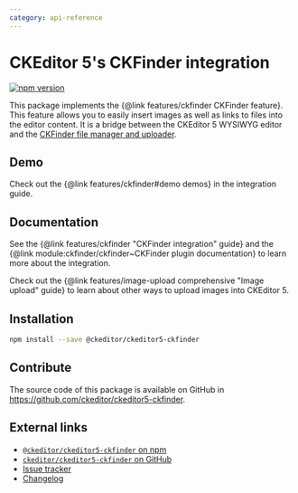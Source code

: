 ```yaml
---
category: api-reference
---
```


# CKEditor 5's CKFinder integration

[![npm version](https://badge.fury.io/js/%40ckeditor%2Fckeditor5-ckfinder.svg)](https://www.npmjs.com/package/@ckeditor/ckeditor5-ckfinder)

This package implements the {@link features/ckfinder CKFinder feature}. This feature allows you to easily insert images as well as links to files into the editor content. It is a bridge between the CKEditor 5 WYSIWYG editor and the [CKFinder file manager and uploader](https://ckeditor.com/ckfinder).

## Demo

Check out the {@link features/ckfinder#demo demos} in the integration guide.

## Documentation

See the {@link features/ckfinder "CKFinder integration" guide} and the {@link module:ckfinder/ckfinder~CKFinder plugin documentation} to learn more about the integration.

Check out the {@link features/image-upload comprehensive "Image upload" guide} to learn about other ways to upload images into CKEditor 5.

## Installation

```bash
npm install --save @ckeditor/ckeditor5-ckfinder
```

## Contribute

The source code of this package is available on GitHub in https://github.com/ckeditor/ckeditor5-ckfinder.

## External links

* [`@ckeditor/ckeditor5-ckfinder` on npm](https://www.npmjs.com/package/@ckeditor/ckeditor5-ckfinder)
* [`ckeditor/ckeditor5-ckfinder` on GitHub](https://github.com/ckeditor/ckeditor5-ckfinder)
* [Issue tracker](https://github.com/ckeditor/ckeditor5/issues)
* [Changelog](https://github.com/ckeditor/ckeditor5-ckfinder/blob/master/CHANGELOG.md)
